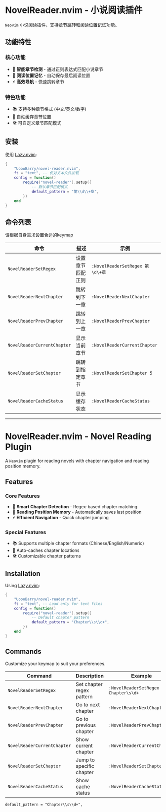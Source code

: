 # NovelReader.nvim - 小说阅读插件

`Neovim` 小说阅读插件，支持章节跳转和阅读位置记忆功能。

## 功能特性

### 核心功能
- 📖 **智能章节检测** - 通过正则表达式匹配小说章节
- 🔖 **阅读位置记忆** - 自动保存最后阅读位置
- ⚡ **高效导航** - 快速跳转章节

### 特色功能
- 📚 支持多种章节格式 (中文/英文/数字)
- 🔄 自动缓存章节位置
- 🛠️ 可自定义章节匹配模式

## 安装

使用 [Lazy.nvim](https://github.com/folke/lazy.nvim):

```lua
{
    "UoooBarry/novel-reader.nvim",
    ft = "text", -- 仅对文本文件加载
    config = function()
        require("novel-reader").setup({
            -- 默认章节匹配模式
            default_pattern = "第\\d\\+章",
        })
    end
}
```

## 命令列表

请根据自身需求设置合适的keymap

| 命令 | 描述 | 示例 |
|------|------|------|
| `NovelReaderSetRegex` | 设置章节匹配正则 | `:NovelReaderSetRegex 第\d\+章` |
| `NovelReaderNextChapter` | 跳转到下一章 | `:NovelReaderNextChapter` |
| `NovelReaderPrevChapter` | 跳转到上一章 | `:NovelReaderPrevChapter` |
| `NovelReaderCurrentChapter` | 显示当前章节 | `:NovelReaderCurrentChapter` |
| `NovelReaderSetChapter` | 跳转到指定章节 | `:NovelReaderSetChapter 5` |
| `NovelReaderCacheStatus` | 显示缓存状态 | `:NovelReaderCacheStatus` |


---

# NovelReader.nvim - Novel Reading Plugin

A `Neovim` plugin for reading novels with chapter navigation and reading position memory.

## Features

### Core Features
- 📖 **Smart Chapter Detection** - Regex-based chapter matching
- 🔖 **Reading Position Memory** - Automatically saves last position
- ⚡ **Efficient Navigation** - Quick chapter jumping

### Special Features
- 📚 Supports multiple chapter formats (Chinese/English/Numeric)
- 🔄 Auto-caches chapter locations
- 🛠️ Customizable chapter patterns

## Installation

Using [Lazy.nvim](https://github.com/folke/lazy.nvim):

```lua
{
    "UoooBarry/novel-reader.nvim",
    ft = "text", -- Load only for text files
    config = function()
        require("novel-reader").setup({
            -- Default chapter pattern
            default_pattern = "Chapter\\s\\d+",
        })
    end
}
```

## Commands

Customize your keymap to suit your preferences.

| Command | Description | Example |
|---------|-------------|---------|
| `NovelReaderSetRegex` | Set chapter regex pattern | `:NovelReaderSetRegex Chapter\s\d+` |
| `NovelReaderNextChapter` | Go to next chapter | `:NovelReaderNextChapter` |
| `NovelReaderPrevChapter` | Go to previous chapter | `:NovelReaderPrevChapter` |
| `NovelReaderCurrentChapter` | Show current chapter | `:NovelReaderCurrentChapter` |
| `NovelReaderSetChapter` | Jump to specific chapter | `:NovelReaderSetChapter 5` |
| `NovelReaderCacheStatus` | Show cache status | `:NovelReaderCacheStatus` |

    default_pattern = "Chapter\\s\\d+",
